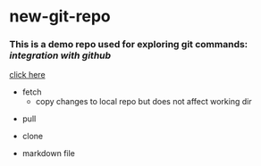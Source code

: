# **new-git-repo**
### This is a demo repo used for exploring git commands: *integration with github*
[click here]()
- fetch
    - copy changes to local repo but does not affect working dir
* pull
+ clone
* markdown file
